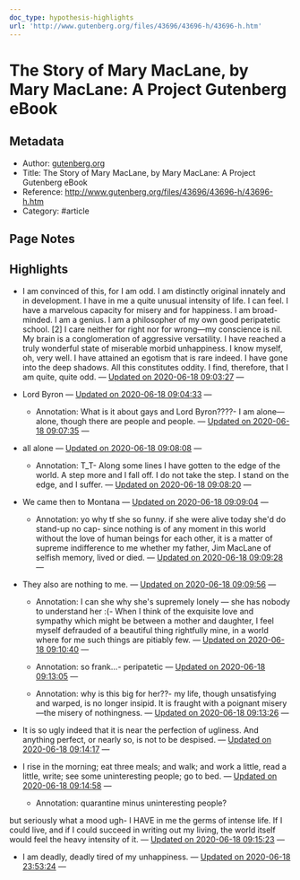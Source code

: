 ```yaml
---
doc_type: hypothesis-highlights
url: 'http://www.gutenberg.org/files/43696/43696-h/43696-h.htm'
---
```

# The Story of Mary MacLane, by Mary MacLane: A Project Gutenberg eBook

## Metadata
- Author: [gutenberg.org]()
- Title: The Story of Mary MacLane, by Mary MacLane: A Project Gutenberg eBook
- Reference: http://www.gutenberg.org/files/43696/43696-h/43696-h.htm
- Category: #article

## Page Notes


## Highlights
- I am convinced of this, for I am odd. I am distinctly original innately and in development. I have in me a quite unusual intensity of life. I can feel. I have a marvelous capacity for misery and for happiness. I am broad-minded. I am a genius. I am a philosopher of my own good peripatetic school. [2] I care neither for right nor for wrong—my conscience is nil. My brain is a conglomeration of aggressive versatility. I have reached a truly wonderful state of miserable morbid unhappiness. I know myself, oh, very well. I have attained an egotism that is rare indeed. I have gone into the deep shadows. All this constitutes oddity. I find, therefore, that I am quite, quite odd. — [Updated on 2020-06-18 09:03:27](https://hyp.is/IujMSLD3EeqF2aul3UZxcw/www.gutenberg.org/files/43696/43696-h/43696-h.htm)  — 

- Lord Byron — [Updated on 2020-06-18 09:04:33](https://hyp.is/SlcnUrD3EeqTr2_waZHTnA/www.gutenberg.org/files/43696/43696-h/43696-h.htm)  — 

   - Annotation: What is it about gays and Lord Byron????- I am alone—alone, though there are people and people. — [Updated on 2020-06-18 09:07:35](https://hyp.is/tlYGbLD3EeqTPPeAwd8kNA/www.gutenberg.org/files/43696/43696-h/43696-h.htm)  — 

- all alone — [Updated on 2020-06-18 09:08:08](https://hyp.is/yo1y0rD3Eeq-BuPxtZ2tyQ/www.gutenberg.org/files/43696/43696-h/43696-h.htm)  — 

   - Annotation: T_T- Along some lines I have gotten to the edge of the world. A step more and I fall off. I do not take the step. I stand on the edge, and I suffer. — [Updated on 2020-06-18 09:08:20](https://hyp.is/0YQk8LD3Eeq-fed2D8712w/www.gutenberg.org/files/43696/43696-h/43696-h.htm)  — 

- We came then to Montana — [Updated on 2020-06-18 09:09:04](https://hyp.is/64zZULD3EeqMPddeh5KOeQ/www.gutenberg.org/files/43696/43696-h/43696-h.htm)  — 

   - Annotation: yo why tf she so funny. if she were alive today she'd do stand-up no cap- since nothing is of any moment in this world without the love of human beings for each other, it is a matter of supreme indifference to me whether my father, Jim MacLane of selfish memory, lived or died. — [Updated on 2020-06-18 09:09:28](https://hyp.is/-kawzrD3EeqQE0s3Cd6cGQ/www.gutenberg.org/files/43696/43696-h/43696-h.htm)  — 

- They also are nothing to me. — [Updated on 2020-06-18 09:09:56](https://hyp.is/Cp2EorD4EeqiLfMnmU-SLw/www.gutenberg.org/files/43696/43696-h/43696-h.htm)  — 

   - Annotation: I can she why she's supremely lonely — she has nobody to understand her :(- When I think of the exquisite love and sympathy which might be between a mother and daughter, I feel myself defrauded of a beautiful thing rightfully mine, in a world where for me such things are pitiably few. — [Updated on 2020-06-18 09:10:40](https://hyp.is/JSJuALD4Eeq6yCP4xIP0Gg/www.gutenberg.org/files/43696/43696-h/43696-h.htm)  — 

   - Annotation: so frank...- peripatetic  — [Updated on 2020-06-18 09:13:05](https://hyp.is/e0ykgLD4EeqTPe83N_Vgug/www.gutenberg.org/files/43696/43696-h/43696-h.htm)  — 

   - Annotation: why is this big for her??- my life, though unsatisfying and warped, is no longer insipid. It is fraught with a poignant misery—the misery of nothingness. — [Updated on 2020-06-18 09:13:26](https://hyp.is/h-EoarD4Eeq_UM8B4Mt0Yg/www.gutenberg.org/files/43696/43696-h/43696-h.htm)  — 

- It is so ugly indeed that it is near the perfection of ugliness. And anything perfect, or nearly so, is not to be despised. — [Updated on 2020-06-18 09:14:17](https://hyp.is/pl7_ELD4EeqaXS8SbmUf5g/www.gutenberg.org/files/43696/43696-h/43696-h.htm)  — 

- I rise in the morning; eat three meals; and walk; and work a little, read a little, write; see some uninteresting people; go to bed.  — [Updated on 2020-06-18 09:14:58](https://hyp.is/vriilrD4EeqoKxNo0u_gEA/www.gutenberg.org/files/43696/43696-h/43696-h.htm)  — 

   - Annotation: quarantine minus uninteresting people?

but seriously what a mood ugh- I HAVE in me the germs of intense life. If I could live, and if I could succeed in writing out my living, the world itself would feel the heavy intensity of it. — [Updated on 2020-06-18 09:15:23](https://hyp.is/zWV4grD4Eequi4fs1kR1PA/www.gutenberg.org/files/43696/43696-h/43696-h.htm)  — 

- I am deadly, deadly tired of my unhappiness. — [Updated on 2020-06-18 23:53:24](https://hyp.is/dc1PyrFzEeqUeY8N93Xycg/www.gutenberg.org/files/43696/43696-h/43696-h.htm)  — 

